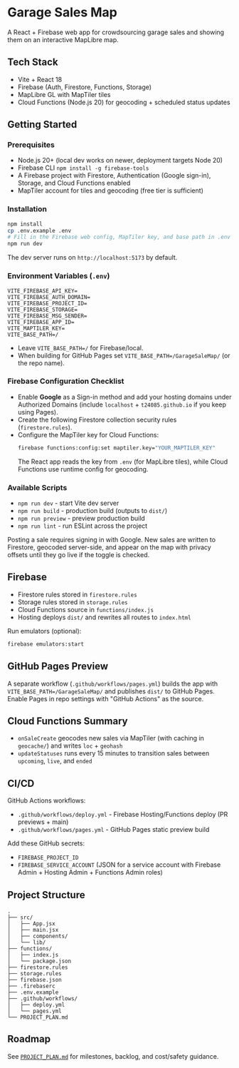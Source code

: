 # Garage Sales Map

A React + Firebase web app for crowdsourcing garage sales and showing them on an interactive MapLibre map.

## Tech Stack
- Vite + React 18
- Firebase (Auth, Firestore, Functions, Storage)
- MapLibre GL with MapTiler tiles
- Cloud Functions (Node.js 20) for geocoding + scheduled status updates

## Getting Started

### Prerequisites
- Node.js 20+ (local dev works on newer, deployment targets Node 20)
- Firebase CLI `npm install -g firebase-tools`
- A Firebase project with Firestore, Authentication (Google sign-in), Storage, and Cloud Functions enabled
- MapTiler account for tiles and geocoding (free tier is sufficient)

### Installation
```bash
npm install
cp .env.example .env
# Fill in the Firebase web config, MapTiler key, and base path in .env
npm run dev
```
The dev server runs on `http://localhost:5173` by default.

### Environment Variables (`.env`)
```
VITE_FIREBASE_API_KEY=
VITE_FIREBASE_AUTH_DOMAIN=
VITE_FIREBASE_PROJECT_ID=
VITE_FIREBASE_STORAGE=
VITE_FIREBASE_MSG_SENDER=
VITE_FIREBASE_APP_ID=
VITE_MAPTILER_KEY=
VITE_BASE_PATH=/
```
- Leave `VITE_BASE_PATH=/` for Firebase/local.
- When building for GitHub Pages set `VITE_BASE_PATH=/GarageSaleMap/` (or the repo name).

### Firebase Configuration Checklist
- Enable **Google** as a Sign-in method and add your hosting domains under Authorized Domains (include `localhost` + `t24085.github.io` if you keep using Pages).
- Create the following Firestore collection security rules (`firestore.rules`).
- Configure the MapTiler key for Cloud Functions:
  ```bash
  firebase functions:config:set maptiler.key="YOUR_MAPTILER_KEY"
  ```
  The React app reads the key from `.env` (for MapLibre tiles), while Cloud Functions use runtime config for geocoding.

### Available Scripts
- `npm run dev` - start Vite dev server
- `npm run build` - production build (outputs to `dist/`)
- `npm run preview` - preview production build
- `npm run lint` - run ESLint across the project

Posting a sale requires signing in with Google. New sales are written to Firestore, geocoded server-side, and appear on the map with privacy offsets until they go live if the toggle is checked.

## Firebase
- Firestore rules stored in `firestore.rules`
- Storage rules stored in `storage.rules`
- Cloud Functions source in `functions/index.js`
- Hosting deploys `dist/` and rewrites all routes to `index.html`

Run emulators (optional):
```bash
firebase emulators:start
```

## GitHub Pages Preview
A separate workflow (`.github/workflows/pages.yml`) builds the app with `VITE_BASE_PATH=/GarageSaleMap/` and publishes `dist/` to GitHub Pages. Enable Pages in repo settings with "GitHub Actions" as the source.

## Cloud Functions Summary
- `onSaleCreate` geocodes new sales via MapTiler (with caching in `geocache/`) and writes `loc` + `geohash`
- `updateStatuses` runs every 15 minutes to transition sales between `upcoming`, `live`, and `ended`

## CI/CD
GitHub Actions workflows:
- `.github/workflows/deploy.yml` - Firebase Hosting/Functions deploy (PR previews + main)
- `.github/workflows/pages.yml` - GitHub Pages static preview build

Add these GitHub secrets:
- `FIREBASE_PROJECT_ID`
- `FIREBASE_SERVICE_ACCOUNT` (JSON for a service account with Firebase Admin + Hosting Admin + Functions Admin roles)

## Project Structure
```
.
├── src/
│   ├── App.jsx
│   ├── main.jsx
│   ├── components/
│   └── lib/
├── functions/
│   ├── index.js
│   └── package.json
├── firestore.rules
├── storage.rules
├── firebase.json
├── .firebaserc
├── .env.example
├── .github/workflows/
│   ├── deploy.yml
│   └── pages.yml
└── PROJECT_PLAN.md
```

## Roadmap
See [`PROJECT_PLAN.md`](PROJECT_PLAN.md) for milestones, backlog, and cost/safety guidance.